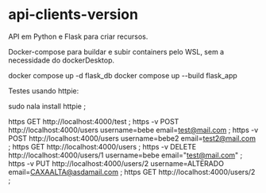 # api-clients-version

API em Python e Flask para criar recursos. 

Docker-compose para buildar e subir containers pelo WSL, sem a necessidade do dockerDesktop.

docker compose up -d flask_db
docker compose up --build flask_app

Testes usando httpie:

 sudo nala install httpie ;
 
 https GET http://localhost:4000/test ;
 https -v POST http://localhost:4000/users username=bebe email=test@mail.com ;
 https -v POST http://localhost:4000/users username=bebe2 
 email=test2@mail.com ;
 https GET http://localhost:4000/users ;
 https -v DELETE http://localhost:4000/users/1 username=bebe email="test@mail.com" ;
 https -v PUT http://localhost:4000/users/2 username=ALTERADO email=CAXAALTA@asdamail.com ;
 https GET http://localhost:4000/users/2 ;
